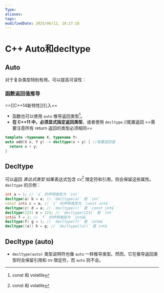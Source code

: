 ```yaml
---
Type:
aliases: 
tags: 
modifiedDate: 2025/06/12, 18:27:18
---
```


# C++ Auto和decltype

## Auto

对于复杂类型特别有用，可以提高可读性：

### 函数返回值推导

==[[C++14新特性]]引入==
- 函数也可以使用 `auto` 推导返回类型[^1]。
- **在 C++11 中，必须显式指定返回类型**，或者使用 `decltype`
//尾置返回
==需要注意所有 return 返回的类型必须相同==

```cpp
template <typename X, typename Y>
auto add(X x, Y y) -> decltype(x + y) { //尾置返回值
  return x + y;
}
```

## Decltype

可以返回 *表达式类型*
如果表达式包含 cv[^1] 限定符和引用，则会保留这些属性。`decltype` 的示例：

```cpp
int a = 1; // `a` 的声明类型为 `int`
decltype(a) b = a; // `decltype(a)` 是 `int`
const int& c = a; // `c` 的声明类型为 `const int&`
decltype(c) d = a; // `decltype(c)` 是 `const int&`
decltype(123) e = 123; // `decltype(123)` 是 `int`
int&& f = 1; // `f` 的声明类型为 `int&&`
decltype(f) g = 1; // `decltype(f)` 是 `int&&`
decltype((a)) h = g; // `decltype((a))` 是 int&
```

## Decltype (auto)

   - `decltype(auto)` 类型说明符也像 `auto` 一样推导类型。然而，它在推导返回类型时会保留引用和 cv 限定符，而 `auto` 则不会。

[^1]: const 和 volatile
